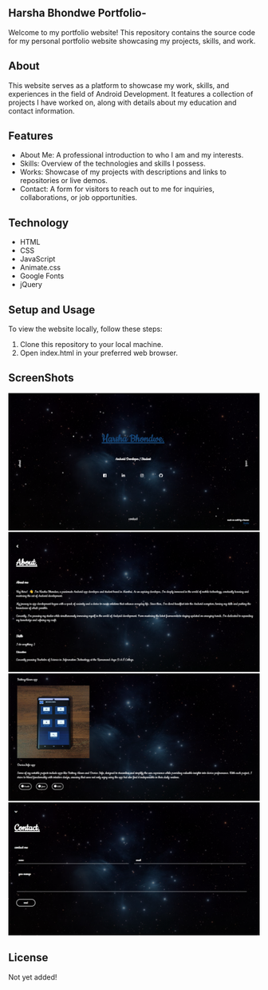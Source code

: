 ## Harsha Bhondwe Portfolio-
Welcome to my portfolio website! This repository contains the source code for my personal portfolio website showcasing my projects, skills, and work.

## About
This website serves as a platform to showcase my work, skills, and experiences in the field of Android Development. It features a collection of projects I have worked on, along with details about my education and contact information.

## Features
- About Me: A professional introduction to who I am and my interests. 
- Skills: Overview of the technologies and skills I possess.
- Works: Showcase of my projects with descriptions and links to repositories or live demos.
- Contact: A form for visitors to reach out to me for inquiries, collaborations, or job opportunities.

## Technology
- HTML
- CSS
- JavaScript
- Animate.css
- Google Fonts
- jQuery

## Setup and Usage
To view the website locally, follow these steps:

1. Clone this repository to your local machine.
2. Open index.html in your preferred web browser.

## ScreenShots
![alt text](<Screenshot 2024-02-22 203209.png>)
![alt text](<Screenshot 2024-02-21 234114.png>)
![alt text](<Screenshot 2024-02-22 203305.png>)
![alt text](<Screenshot 2024-02-22 203321.png>)

## License
Not yet added!